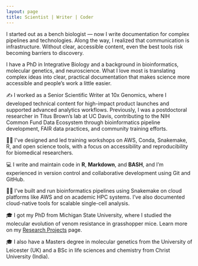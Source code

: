 ```yaml
---
layout: page
title: Scientist | Writer | Coder
---
```



I started out as a bench biologist — now I write documentation for complex pipelines and technologies. Along the way, I realized that communication is infrastructure. Without clear, accessible content, even the best tools risk becoming barriers to discovery.

I have a PhD in Integrative Biology and a background in bioinformatics, molecular genetics, and neuroscience. What I love most is translating complex ideas into clear, practical documentation that makes science more accessible and people’s work a little easier.

&#9997;
I worked as a Senior Scientific Writer at 10x Genomics, where I developed technical content for high-impact product launches and supported advanced analytics workflows. Previously, I was a postdoctoral researcher in Titus Brown’s lab at UC Davis, contributing to the NIH Common Fund Data Ecosystem through bioinformatics pipeline development, FAIR data practices, and community training efforts.

&#128105;&#8205;&#128187;
I've designed and led training workshops on AWS, Conda, Snakemake, R, and open science tools, with a focus on accessibility and reproducibility for biomedical researchers.

&#128187;
I write and maintain code in <strong>R</strong>, <strong>Markdown</strong>, and <strong>BASH</strong>, and I’m experienced in version control and collaborative development using Git and GitHub.

&#128105;&#8205;&#128187;
I’ve built and run bioinformatics pipelines using Snakemake on cloud platforms like AWS and on academic HPC systems. I’ve also documented cloud-native tools for scalable single-cell analysis.

&#127891;
I got my PhD from Michigan State University, where I studied the molecular evolution of venom resistance in grasshopper mice. Learn more on my [Research Projects](./researchprojects.md) page.

&#127891;
I also have a Masters degree in molecular genetics from the University of Leicester (UK) and a BSc in life sciences and chemistry from Christ University (India).